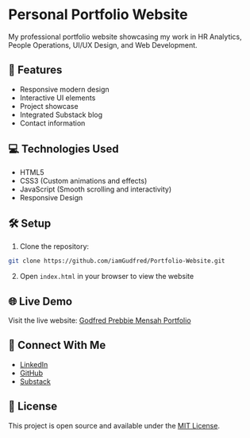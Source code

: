 # Personal Portfolio Website

My professional portfolio website showcasing my work in HR Analytics, People Operations, UI/UX Design, and Web Development.

## 🚀 Features

- Responsive modern design
- Interactive UI elements
- Project showcase
- Integrated Substack blog
- Contact information

## 💻 Technologies Used

- HTML5
- CSS3 (Custom animations and effects)
- JavaScript (Smooth scrolling and interactivity)
- Responsive Design

## 🛠️ Setup

1. Clone the repository:
```bash
git clone https://github.com/iamGudfred/Portfolio-Website.git
```

2. Open `index.html` in your browser to view the website

## 🌐 Live Demo

Visit the live website: [Godfred Prebbie Mensah Portfolio](https://iamgudfred.github.io/)

## 📱 Connect With Me

- [LinkedIn](https://www.linkedin.com/in/godfred-prebbie-mensah/)
- [GitHub](https://github.com/iamGudfred)
- [Substack](https://gudfred.substack.com/)

## 📄 License

This project is open source and available under the [MIT License](LICENSE).
